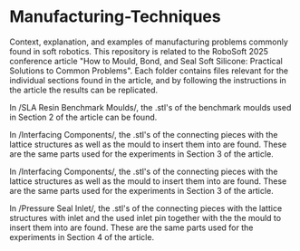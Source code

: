 # Manufacturing-Techniques
Context, explanation, and examples of manufacturing problems commonly found in soft robotics. 
This repository is related to the RoboSoft 2025 conference article "How to Mould, Bond, and Seal Soft Silicone: Practical Solutions to Common Problems". Each folder contains files relevant for the individual sections found in the article, and by following the instructions in the article the results can be replicated. 

In /SLA Resin Benchmark Moulds/, the .stl's of the benchmark moulds used in Section 2 of the article can be found.

In /Interfacing Components/, the .stl's of the connecting pieces with the lattice structures as well as the mould to insert them into are found. These are the same parts used for the experiments in Section 3 of the article.

In /Interfacing Components/, the .stl's of the connecting pieces with the lattice structures as well as the mould to insert them into are found. These are the same parts used for the experiments in Section 3 of the article.

In /Pressure Seal Inlet/, the .stl's of the connecting pieces with the lattice structures with inlet and the used inlet pin together with the the mould to insert them into are found. These are the same parts used for the experiments in Section 4 of the article.
